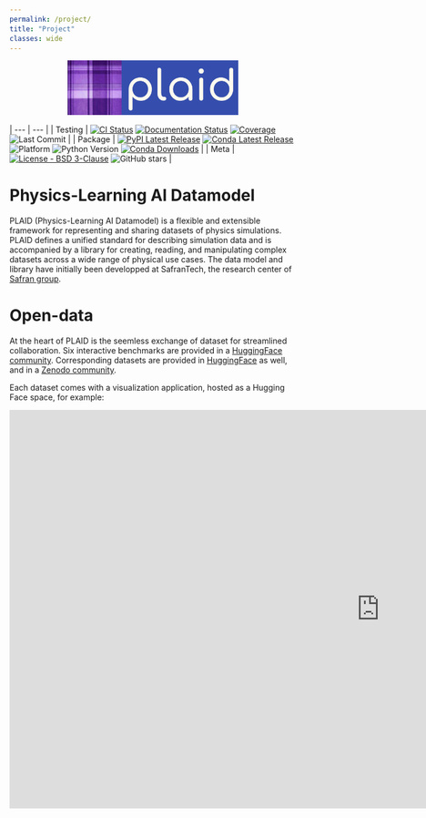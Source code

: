 ```yaml
---
permalink: /project/
title: "Project"
classes: wide
---
```


<div align="center">
<img src="../assets/images/PLAID-large-logo.png" width="300">
</div>


| --- | --- |
| Testing | [![CI Status](https://github.com/PLAID-lib/plaid/actions/workflows/testing.yml/badge.svg)](https://github.com/PLAID-lib/plaid/actions/workflows/testing.yml) [![Documentation Status](https://readthedocs.org/projects/plaid-lib/badge/?version=latest)](https://plaid-lib.readthedocs.io/en/latest/?badge=latest) [![Coverage](https://codecov.io/gh/plaid-lib/plaid/branch/main/graph/badge.svg)](https://app.codecov.io/gh/plaid-lib/plaid/tree/main?search=&displayType=list) ![Last Commit](https://img.shields.io/github/last-commit/PLAID-lib/plaid/main) |
| Package | [![PyPI Latest Release](https://img.shields.io/pypi/v/pyplaid.svg)](https://pypi.org/project/pyplaid/) [![Conda Latest Release](https://anaconda.org/conda-forge/plaid/badges/version.svg)](https://anaconda.org/conda-forge/plaid) ![Platform](https://img.shields.io/badge/platform-any-blue) ![Python Version](https://img.shields.io/pypi/pyversions/pyplaid) [![Conda Downloads](https://img.shields.io/conda/dn/conda-forge/plaid.svg?label=Conda%20downloads)](https://anaconda.org/conda-forge/plaid) |
| Meta | [![License - BSD 3-Clause](https://anaconda.org/conda-forge/plaid/badges/license.svg)](https://github.com/PLAID-lib/plaid/blob/main/LICENSE.txt) ![GitHub stars](https://img.shields.io/github/stars/PLAID-lib/plaid?style=social) |

<!-- [![PyPI Downloads](https://img.shields.io/pypi/dm/pyplaid.svg?label=PyPI%20downloads)](https://pypi.org/project/pyplaid/) -->
<!-- [![DOI](https://zenodo.org/badge/DOI/10.5281/zenodo.3509134.svg)](https://doi.org/10.5281/zenodo.3509134)  -->


# Physics-Learning AI Datamodel

PLAID (Physics-Learning AI Datamodel) is a flexible and extensible framework for representing and sharing datasets of physics simulations. PLAID defines a unified standard for describing simulation data and is accompanied by a library for creating, reading, and manipulating complex datasets across a wide range of physical use cases.
The data model and library have initially been developped at SafranTech, the research center of [Safran group](https://www.safran-group.com/).

# Open-data

At the heart of PLAID is the seemless exchange of dataset for streamlined collaboration. Six interactive benchmarks are provided in a [HuggingFace community](https://huggingface.co/PLAIDcompetitions). Corresponding datasets are provided in [HuggingFace](https://huggingface.co/PLAID-datasets) as well, and in a [Zenodo community](https://zenodo.org/communities/plaid_datasets).

Each dataset comes with a visualization application, hosted as a Hugging Face space, for example:
<iframe
	src="https://plaid-datasets-vki-ls59-visu.hf.space"
	frameborder="0"
	width="1300"
	height="700"
></iframe>
